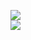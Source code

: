 [![](https://img.shields.io/badge/Made%20With-Github%20Spray-lightgrey.svg?style=for-the-badge&logo=github)](https://github.com/Annihil/github-spray#26280)  
[![](https://i.imgur.com/2DrTn0Z.gif)](https://github.com/Annihil/github-spray)